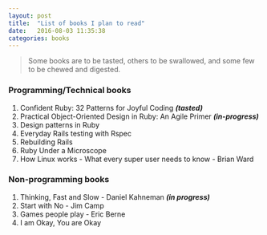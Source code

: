 ```yaml
---
layout: post
title:  "List of books I plan to read"
date:   2016-08-03 11:35:38
categories: books
---
```

>Some books are to be tasted, others to be swallowed, and some few to be chewed and digested.


### Programming/Technical books
1. Confident Ruby: 32 Patterns for Joyful Coding ***(tasted)***
2. Practical Object-Oriented Design in Ruby: An Agile Primer ***(in-progress)***
3. Design patterns in Ruby
4. Everyday Rails testing with Rspec
5. Rebuilding Rails
6. Ruby Under a Microscope
7. How Linux works - What every super user needs to know - Brian Ward


### Non-programming books
1. Thinking, Fast and Slow - Daniel Kahneman ***(in progress)***
2. Start with No - Jim Camp
3. Games people play - Eric Berne
4. I am Okay, You are Okay
